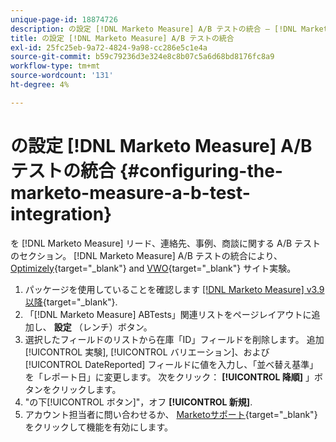 ```yaml
---
unique-page-id: 18874726
description: の設定 [!DNL Marketo Measure] A/B テストの統合 — [!DNL Marketo Measure]  — 製品ドキュメント
title: の設定 [!DNL Marketo Measure] A/B テストの統合
exl-id: 25fc25eb-9a72-4824-9a98-cc286e5c1e4a
source-git-commit: b59c79236d3e324e8c8b07c5a6d68bd8176fc8a9
workflow-type: tm+mt
source-wordcount: '131'
ht-degree: 4%

---
```


# の設定 [!DNL Marketo Measure] A/B テストの統合 {#configuring-the-marketo-measure-a-b-test-integration}

を [!DNL Marketo Measure] リード、連絡先、事例、商談に関する A/B テストのセクション。 [!DNL Marketo Measure] A/B テストの統合により、 [Optimizely](https://optimizely.com/){target="_blank"} and [VWO](https://vwo.com/){target="_blank"} サイト実験。

1. パッケージを使用していることを確認します [[!DNL Marketo Measure] v3.9 以降](https://appexchange.salesforce.com/appxListingDetail?listingId=a0N3000000B3KLuEAN){target="_blank"}.
1. 「[!DNL Marketo Measure] ABTests」関連リストをページレイアウトに追加し、 **設定** （レンチ）ボタン。
1. 選択したフィールドのリストから在庫「ID」フィールドを削除します。 追加 [!UICONTROL 実験], [!UICONTROL バリエーション]、および [!UICONTROL DateReported] フィールドに値を入力し、「並べ替え基準」を「レポート日」に変更します。 次をクリック： **[!UICONTROL 降順]** 」ボタンをクリックします。
1. &quot;の下[!UICONTROL ボタン]&quot;，オフ **[!UICONTROL 新規]**.
1. アカウント担当者に問い合わせるか、 [Marketoサポート](https://nation.marketo.com/t5/support/ct-p/Support){target="_blank"} をクリックして機能を有効にします。
